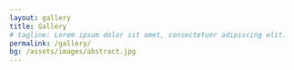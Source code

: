 ```yaml
---
layout: gallery
title: Gallery
# tagline: Lorem ipsum dolor sit amet, consectetuer adipiscing elit.
permalink: /gallery/
bg: /assets/images/abstract.jpg
---
```

